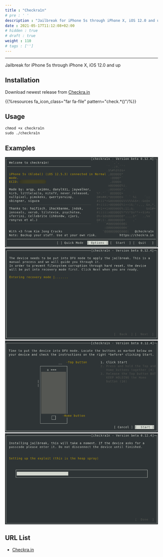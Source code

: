 ```yaml
---
title : "Checkra1n"
# pre : ' '
description : "Jailbreak for iPhone 5s through iPhone X, iOS 12.0 and up."
date : 2021-05-17T11:12:08+02:00
# hidden : true
# draft : true
weight : 110
# tags : ['']
---
```


---

Jailbreak for iPhone 5s through iPhone X, iOS 12.0 and up

## Installation

Download newest release from [Checkra.in](https://checkra.in/#release)

{{%resources fa_icon_class="far fa-file" pattern="check.*()"/%}}

## Usage

```plain
chmod +x checkra1n
sudo ./checkra1n
```

## Examples

![Example](images/example-1.png)
![Example](images/example-2.png)
![Example](images/example-3.png)
![Example](images/example-4.png)

## URL List

- [Checkra.in](https://checkra.in/)
